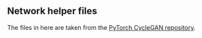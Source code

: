 ## Network helper files

The files in here are taken from the
[PyTorch CycleGAN repository](https://github.com/junyanz/pytorch-CycleGAN-and-pix2pix).
